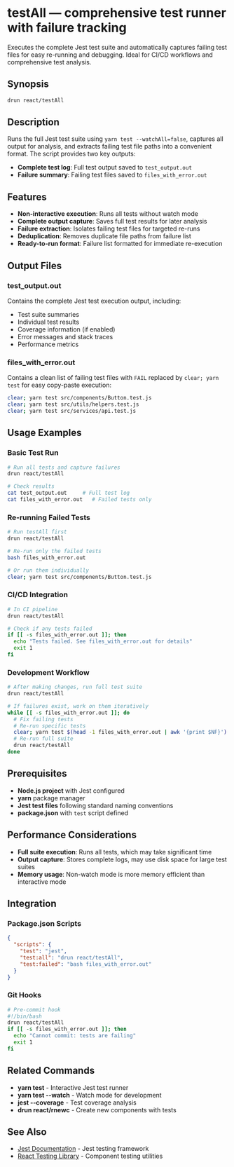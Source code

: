 # testAll — comprehensive test runner with failure tracking

Executes the complete Jest test suite and automatically captures failing test files for easy re-running and debugging. Ideal for CI/CD workflows and comprehensive test analysis.

## Synopsis

```bash
drun react/testAll
```

## Description

Runs the full Jest test suite using `yarn test --watchAll=false`, captures all output for analysis, and extracts failing test file paths into a convenient format. The script provides two key outputs:

- **Complete test log**: Full test output saved to `test_output.out`
- **Failure summary**: Failing test files saved to `files_with_error.out`

## Features

- **Non-interactive execution**: Runs all tests without watch mode
- **Complete output capture**: Saves full test results for later analysis
- **Failure extraction**: Isolates failing test files for targeted re-runs
- **Deduplication**: Removes duplicate file paths from failure list
- **Ready-to-run format**: Failure list formatted for immediate re-execution

## Output Files

### test_output.out
Contains the complete Jest test execution output, including:
- Test suite summaries
- Individual test results
- Coverage information (if enabled)
- Error messages and stack traces
- Performance metrics

### files_with_error.out
Contains a clean list of failing test files with `FAIL` replaced by `clear; yarn test` for easy copy-paste execution:

```bash
clear; yarn test src/components/Button.test.js
clear; yarn test src/utils/helpers.test.js
clear; yarn test src/services/api.test.js
```

## Usage Examples

### Basic Test Run
```bash
# Run all tests and capture failures
drun react/testAll

# Check results
cat test_output.out     # Full test log
cat files_with_error.out   # Failed tests only
```

### Re-running Failed Tests
```bash
# Run testAll first
drun react/testAll

# Re-run only the failed tests
bash files_with_error.out

# Or run them individually
clear; yarn test src/components/Button.test.js
```

### CI/CD Integration
```bash
# In CI pipeline
drun react/testAll

# Check if any tests failed
if [[ -s files_with_error.out ]]; then
  echo "Tests failed. See files_with_error.out for details"
  exit 1
fi
```

### Development Workflow
```bash
# After making changes, run full test suite
drun react/testAll

# If failures exist, work on them iteratively
while [[ -s files_with_error.out ]]; do
  # Fix failing tests
  # Re-run specific tests
  clear; yarn test $(head -1 files_with_error.out | awk '{print $NF}')
  # Re-run full suite
  drun react/testAll
done
```

## Prerequisites

- **Node.js project** with Jest configured
- **yarn** package manager
- **Jest test files** following standard naming conventions
- **package.json** with `test` script defined

## Performance Considerations

- **Full suite execution**: Runs all tests, which may take significant time
- **Output capture**: Stores complete logs, may use disk space for large test suites
- **Memory usage**: Non-watch mode is more memory efficient than interactive mode

## Integration

### Package.json Scripts
```json
{
  "scripts": {
    "test": "jest",
    "test:all": "drun react/testAll",
    "test:failed": "bash files_with_error.out"
  }
}
```

### Git Hooks
```bash
# Pre-commit hook
#!/bin/bash
drun react/testAll
if [[ -s files_with_error.out ]]; then
  echo "Cannot commit: tests are failing"
  exit 1
fi
```

## Related Commands

- **yarn test** - Interactive Jest test runner
- **yarn test --watch** - Watch mode for development
- **jest --coverage** - Test coverage analysis
- **drun react/rnewc** - Create new components with tests

## See Also

- [Jest Documentation](https://jestjs.io/) - Jest testing framework
- [React Testing Library](https://testing-library.com/docs/react-testing-library/intro/) - Component testing utilities
